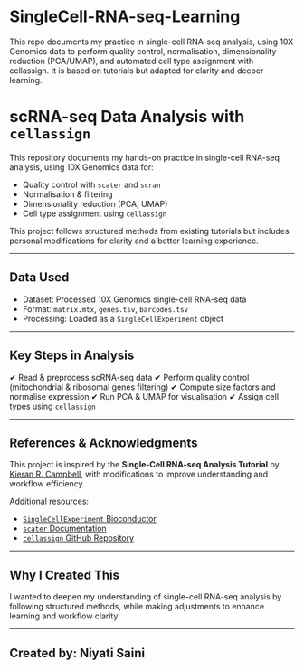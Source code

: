 # SingleCell-RNA-seq-Learning
This repo documents my practice in single-cell RNA-seq analysis, using 10X Genomics data to perform quality control, normalisation, dimensionality reduction (PCA/UMAP), and automated cell type assignment with cellassign. It is based on tutorials but adapted for clarity and deeper learning.

# scRNA-seq Data Analysis with `cellassign`

This repository documents my hands-on practice in single-cell RNA-seq analysis, using 10X Genomics data for:  
- Quality control with `scater` and `scran`  
- Normalisation & filtering
- Dimensionality reduction (PCA, UMAP)  
- Cell type assignment using `cellassign`  

This project follows structured methods from existing tutorials but includes personal modifications for clarity and a better learning experience.  

---

## Data Used  
- Dataset: Processed 10X Genomics single-cell RNA-seq data  
- Format: `matrix.mtx`, `genes.tsv`, `barcodes.tsv`  
- Processing: Loaded as a `SingleCellExperiment` object  

---

## Key Steps in Analysis  
✔ Read & preprocess scRNA-seq data
✔ Perform quality control (mitochondrial & ribosomal genes filtering)
✔ Compute size factors and normalise expression
✔ Run PCA & UMAP for visualisation
✔ Assign cell types using `cellassign`

---

## References & Acknowledgments  
This project is inspired by the **Single-Cell RNA-seq Analysis Tutorial** by [Kieran R. Campbell](http://kieranrcampbell.github.io/r-workshop-march-2019), with modifications to improve understanding and workflow efficiency.  

Additional resources:  
- [`SingleCellExperiment` Bioconductor](https://bioconductor.org/packages/release/bioc/html/SingleCellExperiment.html)  
- [`scater` Documentation](https://bioconductor.org/packages/release/bioc/html/scater.html)  
- [`cellassign` GitHub Repository](https://github.com/Irrationone/cellassign)  

---

## Why I Created This  
I wanted to deepen my understanding of single-cell RNA-seq analysis by following structured methods, while making adjustments to enhance learning and workflow clarity.  

---
## Created by: Niyati Saini
